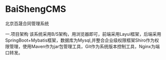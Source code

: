 # BaiShengCMS
北京百晟合同管理系统

一.项目架构
     该系统采用B/S架构，用浏览器即可，前端采用Layui框架，后端采用SpringBoot+Mybatis框架，数据库为Mysql,并整合企业级权限框架Shiro作为权限管理，使用Maven作为jar包管理工具，Git作为系统版本控制工具，Nginx为端口转发。
